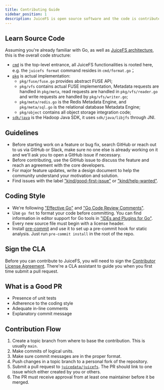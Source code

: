```yaml
---
title: Contributing Guide
sidebar_position: 1
description: JuiceFS is open source software and the code is contributed and maintained by developers worldwide. Learn how to participate in this article.
---
```


## Learn Source Code

Assuming you're already familiar with Go, as well as [JuiceFS architecture](https://juicefs.com/docs/community/architecture), this is the overall code structure:

* [`cmd`](https://github.com/juicedata/juicefs/tree/main/cmd) is the top-level entrance, all JuiceFS functionalities is rooted here, e.g. the `juicefs format` command resides in `cmd/format.go`；
* [`pkg`](https://github.com/juicedata/juicefs/tree/main/pkg) is actual implementation:
  * `pkg/fuse/fuse.go` provides abstract FUSE API;
  * `pkg/vfs` contains actual FUSE implementation, Metadata requests are handled in `pkg/meta`, read requests are handled in `pkg/vfs/reader.go` and write requests are handled by `pkg/vfs/writer.go`;
  * `pkg/meta/redis.go` is the Redis Metadata Engine, and `pkg/meta/sql.go` is the relational database Metadata Engine;
  * `pkg/object` contains all object storage integration code;
* [`sdk/java`](https://github.com/juicedata/juicefs/tree/main/sdk/java) is the Hadoop Java SDK, it uses `sdk/java/libjfs` through JNI.

## Guidelines

- Before starting work on a feature or bug fix, search GitHub or reach out to us via GitHub or Slack, make sure no one else is already working on it and we'll ask you to open a GitHub issue if necessary.
- Before contributing, use the GitHub issue to discuss the feature and reach an agreement with the core developers.
- For major feature updates, write a design document to help the community understand your motivation and solution.
- Find issues with the label ["kind/good-first-issue"](https://github.com/juicedata/juicefs/labels/kind%2Fgood-first-issue) or ["kind/help-wanted"](https://github.com/juicedata/juicefs/labels/kind%2Fhelp-wanted).

## Coding Style

- We're following ["Effective Go"](https://go.dev/doc/effective_go) and ["Go Code Review Comments"](https://github.com/golang/go/wiki/CodeReviewComments).
- Use `go fmt` to format your code before committing. You can find information in editor support for Go tools in ["IDEs and Plugins for Go"](https://github.com/golang/go/wiki/IDEsAndTextEditorPlugins).
- Every new source file must begin with a license header.
- Install [pre-commit](https://pre-commit.com) and use it to set up a pre-commit hook for static analysis. Just run `pre-commit install` in the root of the repo.

## Sign the CLA

Before you can contribute to JuiceFS, you will need to sign the [Contributor License Agreement](https://cla-assistant.io/juicedata/juicefs). There're a CLA assistant to guide you when you first time submit a pull request.

## What is a Good PR

- Presence of unit tests
- Adherence to the coding style
- Adequate in-line comments
- Explanatory commit message

## Contribution Flow

1. Create a topic branch from where to base the contribution. This is usually `main`.
1. Make commits of logical units.
1. Make sure commit messages are in the proper format.
1. Push changes in a topic branch to a personal fork of the repository.
1. Submit a pull request to [`juicedata/juicefs`](https://github.com/juicedata/juicefs/compare). The PR should link to one issue which either created by you or others.
1. The PR must receive approval from at least one maintainer before it be merged.
